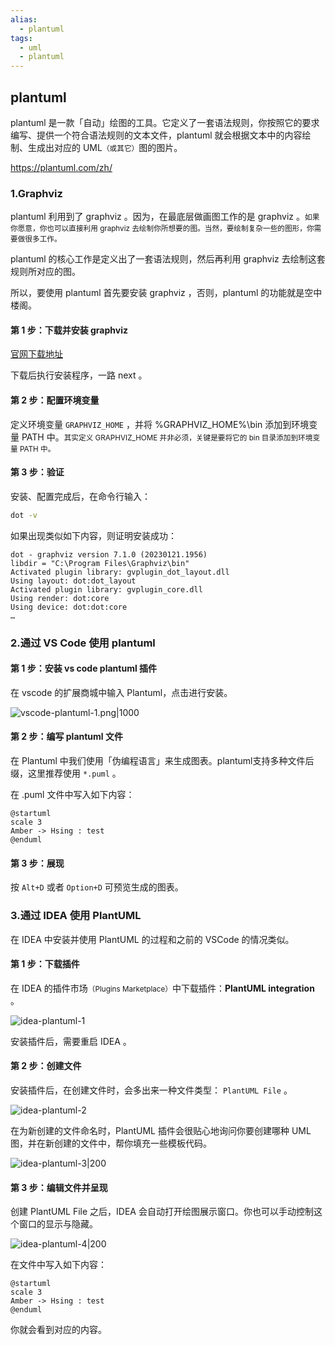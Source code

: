 ```yaml
---
alias: 
  - plantuml
tags:
  - uml
  - plantuml
---
```


## plantuml

plantuml 是一款「自动」绘图的工具。它定义了一套语法规则，你按照它的要求编写、提供一个符合语法规则的文本文件，plantuml 就会根据文本中的内容绘制、生成出对应的 UML<small>（或其它）</small>图的图片。

https://plantuml.com/zh/

### 1.Graphviz

plantuml 利用到了 graphviz 。因为，在最底层做画图工作的是 graphviz 。<small>如果你愿意，你也可以直接利用 graphviz 去绘制你所想要的图。当然，要绘制复杂一些的图形，你需要做很多工作。</small>

plantuml 的核心工作是定义出了一套语法规则，然后再利用 graphviz 去绘制这套规则所对应的图。

所以，要使用 plantuml 首先要安装 graphviz ，否则，plantuml 的功能就是空中楼阁。

#### 第 1 步：下载并安装 graphviz

[官网下载地址](http://www.graphviz.org/download/)

下载后执行安装程序，一路 next 。

#### 第 2 步：配置环境变量

定义环境变量 `GRAPHVIZ_HOME` ，并将 %GRAPHVIZ_HOME%\bin 添加到环境变量 PATH 中。<small>其实定义 GRAPHVIZ_HOME 并非必须，关键是要将它的 bin 目录添加到环境变量 PATH 中。</small>

#### 第 3 步：验证

安装、配置完成后，在命令行输入：

```bash
dot -v
```

如果出现类似如下内容，则证明安装成功：

```text
dot - graphviz version 7.1.0 (20230121.1956)
libdir = "C:\Program Files\Graphviz\bin"
Activated plugin library: gvplugin_dot_layout.dll
Using layout: dot:dot_layout
Activated plugin library: gvplugin_core.dll
Using render: dot:core
Using device: dot:dot:core
…
```


### 2.通过 VS Code 使用 plantuml

#### 第 1 步：安装 vs code plantuml 插件

在 vscode 的扩展商城中输入 Plantuml，点击进行安装。

![vscode-plantuml-1.png|1000](https://woniumd.oss-cn-hangzhou.aliyuncs.com/java/hemiao/20220627165909.png)


#### 第 2 步：编写 plantuml 文件

在 Plantuml 中我们使用「伪编程语言」来生成图表。plantuml支持多种文件后缀，这里推荐使用 `*.puml` 。

在 .puml 文件中写入如下内容：

```text
@startuml
scale 3
Amber -> Hsing : test
@enduml
```

#### 第 3 步：展现

按 `Alt+D` 或者 `Option+D` 可预览生成的图表。

### 3.通过 IDEA 使用 PlantUML

在 IDEA 中安装并使用 PlantUML 的过程和之前的 VSCode 的情况类似。 

#### 第 1 步：下载插件

在 IDEA 的插件市场<small>（Plugins Marketplace）</small>中下载插件：**PlantUML integration** 。

![idea-plantuml-1](https://woniumd.oss-cn-hangzhou.aliyuncs.com/java/hemiao/20220627165913.png)

安装插件后，需要重启 IDEA 。

#### 第 2 步：创建文件

安装插件后，在创建文件时，会多出来一种文件类型： `PlantUML File` 。

![idea-plantuml-2](https://woniumd.oss-cn-hangzhou.aliyuncs.com/java/hemiao/20220627165916.png)

在为新创建的文件命名时，PlantUML 插件会很贴心地询问你要创建哪种 UML 图，并在新创建的文件中，帮你填充一些模板代码。

![idea-plantuml-3|200](https://woniumd.oss-cn-hangzhou.aliyuncs.com/java/hemiao/20220627165920.png)

#### **第 3 步**：编辑文件并呈现

创建 PlantUML File 之后，IDEA 会自动打开绘图展示窗口。你也可以手动控制这个窗口的显示与隐藏。

![idea-plantuml-4|200](https://woniumd.oss-cn-hangzhou.aliyuncs.com/java/hemiao/20220627165922.png)

在文件中写入如下内容：

```text
@startuml
scale 3
Amber -> Hsing : test
@enduml
```

你就会看到对应的内容。

